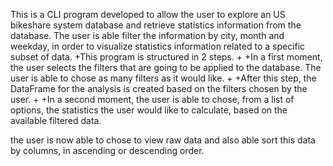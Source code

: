 This is a CLI program developed to allow the user to explore an US
bikeshare system database and retrieve statistics information from
the database. The user is able filter the information by city, month and
weekday, in order to visualize statistics information related to a
specific subset of data.
+This program is structured in 2
steps.
+
+In a first moment, the user selects
the filters that are going to be
applied to the database. The user is
able to chose as many filters as it
would like.
+
+After this step, the DataFrame for
the analysis is created based on the
filters chosen by the user.
+
+In a second moment, the user is
able to chose, from a list of options,
the statistics the user would like to
calculate, based on the available
filtered data.

the user is now able to chose to view raw data and
also able sort this data by columns,
in ascending or descending order.